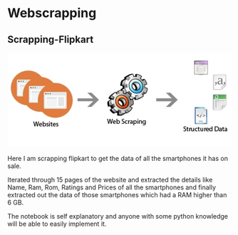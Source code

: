 # Webscrapping
## Scrapping-Flipkart
![scrapping](scrap.jpg)

Here I am scrapping flipkart to get the data of all the smartphones it has on sale.

Iterated through 15 pages of the website and extracted the details like Name, Ram, Rom, Ratings and Prices of all the smartphones and finally extracted out the data of those smartphones which had a RAM higher than 6 GB.

The notebook is self explanatory and anyone with some python knowledge will be able to easily implement it.
